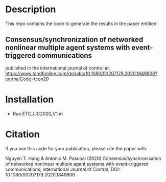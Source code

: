 # Description
This repo contains the code to generate the results in the paper entitled:

## Consensus/synchronization of networked nonlinear multiple agent systems with event-triggered communications

published in the international journal of control at: https://www.tandfonline.com/doi/abs/10.1080/00207179.2020.1849806?journalCode=tcon20

# Installation

- Run ETC_IJC2020_V1.m


# Citation

If you use this code for your publication, please cite the paper with:

Nguyen T. Hung & Antonio M. Pascoal (2020) Consensus/synchronisation of networked nonlinear multiple agent systems with event-triggered communications, International Journal of Control, DOI: 10.1080/00207179.2020.1849806
